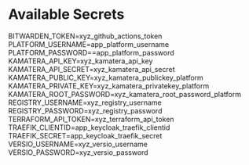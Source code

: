 # Available Secrets

BITWARDEN_TOKEN=xyz_github_actions_token
PLATFORM_USERNAME=app_platform_username
PLATFORM_PASSWORD==app_platform_password
KAMATERA_API_KEY=xyz_kamatera_api_key
KAMATERA_API_SECRET=xyz_kamatera_api_secret
KAMATERA_PUBLIC_KEY=xyz_kamatera_publickey_platform
KAMATERA_PRIVATE_KEY=xyz_kamatera_privatekey_platform
KAMATERA_ROOT_PASSWORD=xyz_kamatera_root_password_platform
REGISTRY_USERNAME=xyz_registry_username
REGISTRY_PASSWORD=xyz_registry_password
TERRAFORM_API_TOKEN=xyz_terraform_api_token
TRAEFIK_CLIENTID=app_keycloak_traefik_clientid
TRAEFIK_SECRET=app_keycloak_traefik_secret
VERSIO_USERNAME=xyz_versio_username
VERSIO_PASSWORD=xyz_versio_password
